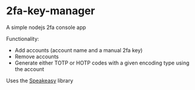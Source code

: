 # 2fa-key-manager
A simple nodejs 2fa console app

Functionality:
- Add accounts (account name and a manual 2fa key) 
- Remove accounts
- Generate either TOTP or HOTP codes with a given encoding type using the account

Uses the [Speakeasy](https://www.npmjs.com/package/speakeasy) library

